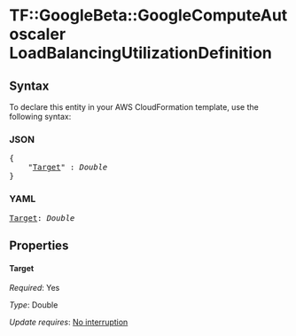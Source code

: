 # TF::GoogleBeta::GoogleComputeAutoscaler LoadBalancingUtilizationDefinition

## Syntax

To declare this entity in your AWS CloudFormation template, use the following syntax:

### JSON

<pre>
{
    "<a href="#target" title="Target">Target</a>" : <i>Double</i>
}
</pre>

### YAML

<pre>
<a href="#target" title="Target">Target</a>: <i>Double</i>
</pre>

## Properties

#### Target

_Required_: Yes

_Type_: Double

_Update requires_: [No interruption](https://docs.aws.amazon.com/AWSCloudFormation/latest/UserGuide/using-cfn-updating-stacks-update-behaviors.html#update-no-interrupt)

